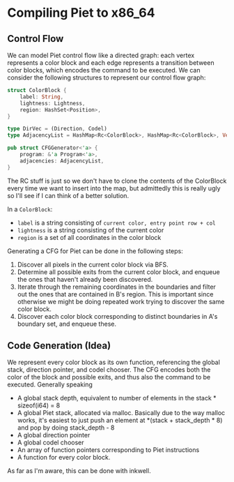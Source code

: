 # Compiling Piet to x86_64

## Control Flow

We can model Piet control flow like a directed graph: each vertex represents a color block and each edge represents a transition between color blocks, which encodes the command to be executed.  We can consider the following structures to represent our control flow graph: 

```Rust
struct ColorBlock {
    label: String,
    lightness: Lightness,
    region: HashSet<Position>,
}

type DirVec = (Direction, Codel)
type AdjacencyList = HashMap<Rc<ColorBlock>, HashMap<Rc<ColorBlock>, Vec<DirVec>>>;

pub struct CFGGenerator<'a> {
    program: &'a Program<'a>,
    adjacencies: AdjacencyList,
}
```

The RC stuff is just so we don't have to clone the contents of the ColorBlock every time we want to insert into the map, but admittedly this is really ugly so I'll see if I can think of a better solution.

In a `ColorBlock`:
* `label` is a string consisting of `current color, entry point row + col`
* `lightness` is a string consisting of the current color
* `region` is a set of all coordinates in the color block

Generating a CFG for Piet can be done in the following steps:

1. Discover all pixels in the current color block via BFS.  
2. Determine all possible exits from the current color block, and enqueue the ones that haven't already been discovered.
3. Iterate through the remaining coordinates in the boundaries and filter out the ones that are contained in B's region.  This is important since otherwise we might be doing repeated work trying to discover the same color block.
4. Discover each color block corresponding to distinct boundaries in A's boundary set, and enqueue these.

## Code Generation (Idea)

We represent every color block as its own function, referencing the global stack, direction pointer, and codel chooser. The CFG encodes both the color of the block and possible exits, and thus also the command to be executed.  Generally speaking

* A global stack depth, equivalent to number of elements in the stack * sizeof(i64) = 8
* A global Piet stack, allocated via malloc.  Basically due to the way malloc works, it's easiest to just push an element at *(stack + stack_depth * 8) and pop by doing stack_depth - 8
* A global direction pointer
* A global codel chooser
* An array of function pointers corresponding to Piet instructions
* A function for every color block.

As far as I'm aware, this can be done with inkwell.

